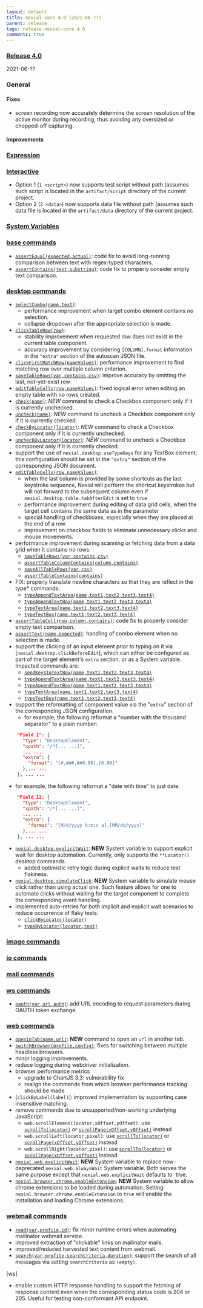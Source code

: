 ```yaml
---
layout: default
title: nexial-core 4.0 (2021-06-??)
parent: release
tags: release nexial-core 4.0
comments: true
---
```


### <a href="https://github.com/nexiality/nexial-core/releases/tag/nexial-core-v4.0_????" class="external-link" target="_nexial_link">Release 4.0</a>
2021-06-??


### General
#### Fixes
- screen recording now accurately determine the screen resolution of the active monitor during recording, thus avoiding
  any oversized or chopped-off capturing.
#### Improvements


### [Expression](../expressions)


### [Interactive](../interactive)
- Option 1 (`1 <script>`) now supports test script without path (assumes such script is located in the `artifact/script`
  directory of the current project.
- Option 2 (`2 <data>`) now supports data file without path (assumes such data file is located in the `artifact/data`
  directory of the current project.


### [System Variables](../systemvars)


### [base commands](../commands/base)
- [`assertEqual(expected,actual)`](../commands/base/assertEqual(expected,actual)): code fix to avoid long-running 
  comparison between text with regex-typed characters.
- [`assertContains(text,substring)`](../commands/base/assertContains(text,substring)): code fix to properly consider 
  empty text comparison.


### [desktop commands](../commands/desktop)
- [`selectCombo(name,text)`](../commands/desktop/selectCombo(name,text)): 
  - performance improvement when target combo element contains no selection.
  - collapse dropdown after the appropriate selection is made.
- [`clickTableRow(row)`](../commands/desktop/clickTableRow(row)): 
  - stability improvement when requested row does not exist in the current table component.
  - accuracy improvement by considering `[COLUMN].format` information in the `"extra"` section of the autoscan JSON 
    file.
- [`clickFirstMatchRow(nameValues)`](../commands/desktop/clickFirstMatchRow(nameValues)): performance improvement to
  find matching row over multiple column criterion.
- [`saveTableRows(var,contains,csv)`](../commands/desktop/saveTableRows(var,contains,csv)): improve accuracy by 
  omitting the last, not-yet-exist row
- [`editTableCells(row,nameValues)`](../commands/desktop/editTableCells(row,nameValues)): fixed logical error when 
  editing an empty table with no rows created.
- [`check(name)`](../commands/desktop/check(name)): *NEW* command to check a Checkbox component only if it is 
  currently unchecked.
- [`uncheck(name)`](../commands/desktop/uncheck(name)): *NEW* command to uncheck a Checkbox component only if it is 
  currently checked.
- [`checkByLocator(locator)`](../commands/desktop/checkByLocator(locator).md): *NEW* command to check a Checkbox 
  component only if it is currently unchecked.
- [`uncheckByLocator(locator)`](../commands/desktop/uncheckByLocator(locator)): *NEW* command to uncheck a Checkbox 
  component only if it is currently checked.
- support the use of `nexial.desktop.useTypeKeys` for any TextBox element; this configuration should be set in the 
  `"extra"` section of the corresponding JSON document.
- [`editTableCells(row,nameValues)`](../commands/desktop/editTableCells(row,nameValues)): 
  - when the last column is provided by some shortcuts as the last keystroke sequence, Nexial will perform the 
    shortcut keystrokes but will not forward to the subsequent column even if `nexial.desktop.table.tabAfterEdit` 
    is set to `true`
  - performance improvement during editing of data grid cells, when the target cell contains the same data as in the
    parameter
  - special handling of checkboxes, especially when they are placed at the end of a row.
  - improvement on checkbox fields to eliminate unnecessary clicks and mouse movements.
- performance improvement during scanning or fetching data from a data grid when it contains no rows:
  - [`saveTableRows(var,contains,csv)`](../commands/desktop/saveTableRows(var,contains,csv))
  - [`assertTableColumnContains(column,contains)`](../commands/desktop/assertTableColumnContains(column,contains))
  - [`saveAllTableRows(var,csv)`](../commands/desktop/saveAllTableRows(var,csv))
  - [`assertTableContains(contains)`](../commands/desktop/assertTableContains(contains))
- FIX: properly translate newline characters so that they are reflect in the type* commands:
  - [`typeAppendTextArea(name,text1,text2,text3,text4)`](../commands/desktop/typeAppendTextArea(name,text1,text2,text3,text4))
  - [`typeAppendTextBox(name,text1,text2,text3,text4)`](../commands/desktop/typeAppendTextBox(name,text1,text2,text3,text4))
  - [`typeTextArea(name,text1,text2,text3,text4)`](../commands/desktop/typeTextArea(name,text1,text2,text3,text4))
  - [`typeTextBox(name,text1,text2,text3,text4)`](../commands/desktop/typeTextBox(name,text1,text2,text3,text4))
- [`assertTableCell(row,column,contains)`](../commands/desktop/assertTableCell(row,column,contains)): code fix to 
  properly consider empty text comparison.
- [`assertText(name,expected)`](../commands/desktop/assertText(name,expected)): handling of combo element when no 
  selection is made.
- support the clicking of an input element prior to typing on it via [`nexial.desktop.clickBeforeEdit`], which can
  either be configured as part of the target element's `extra` section, or as a System variable. Impacted commands are:
  - [`sendKeysToTextBox(name,text1,text2,text3,text4)`](../commands/desktop/sendKeysToTextBox(name,text1,text2,text3,text4))
  - [`typeAppendTextArea(name,text1,text2,text3,text4)`](../commands/desktop/typeAppendTextArea(name,text1,text2,text3,text4))
  - [`typeAppendTextBox(name,text1,text2,text3,text4)`](../commands/desktop/typeAppendTextBox(name,text1,text2,text3,text4))
  - [`typeTextArea(name,text1,text2,text3,text4)`](../commands/desktop/typeTextArea(name,text1,text2,text3,text4))
  - [`typeTextBox(name,text1,text2,text3,text4)`](../commands/desktop/typeTextBox(name,text1,text2,text3,text4))
- support the reformatting of component value via the "`extra`" section of the corresponding JSON configuration.
  - for example, the following reformat a "number with the thousand separator" to a plain number:
```json
    "Field 1": {
      "type": "DesktopElement",
      "xpath": "/*[... ...]",
      ... ...
      "extra": {
        "format": "[#,###,##0.00],[0.00]"
      },... ...
    }, ... ...
```
  - for example, the following reformat a "date with time" to just date:
```json
    "Field 12: {
      "type": "DesktopElement",
      "xpath": "/*[... ...]",
      ... ...
      "extra": {
        "format": "[M/d/yyyy h:m:s a],[MM/dd/yyyy]"
      },... ...
    }, ... ...
```
- [`nexial.desktop.explicitWait`](../systemvars/index.html#nexial.desktop.explicitWait): **NEW** System variable to 
  support explicit wait for desktop automation. Currently, only supports the `**Locator()` desktop commands.
  - added optimistic retry logic during explicit waits to reduce test flakiness.
- [`nexial.desktop.simulateClick`](../systemvars/index.html#nexial.desktop.simulateClick): **NEW** System variable to 
  simulate mouse click rather than using actual one. Such feature allows for one to automate clicks without waiting for 
  the target component to complete the corresponding event handling.
- implemented auto-retries for both implicit and explicit wait scenarios to reduce occurrence of flaky tests.
  - [`clickByLocator(locator)`](../commands/desktop/clickByLocator(locator)) 
  - [`typeByLocator(locator,text)`](../commands/desktop/typeByLocator(locator,text)) 


### [image commands](../commands/image)


### [io commands](../commands/io)


### [mail commands](../commands/mail)


### [ws commands](../commands/ws)
- [`oauth(var,url,auth)`](../commands/ws/oauth(var,url,auth)): add URL encoding to request parameters during OAUTH token 
  exchange.


### [web commands](../commands/web)
- [`openInTab(name,url)`](../commands/web/openInTab(name,url)): **NEW** command to open an `url` in another tab.
- [`switchBrowser(profile,config)`](../commands/web/switchBrowser(profile,config)): fixes for switching between multiple 
  headless browsers.
- minor logging improvements.
- reduce logging during webdriver initialization.
- browser performance metrics
  - upgrade to ChartJS 3.3: vulnerability fix
  - realign the commands from which browser performance tracking should be made
- [`clickByLabel(label)`]: improved implementation by supporting case insensitive matching.
- remove commands due to unsupported/non-working underlying JavaScript:
  - `web.scrollElement(locator,xOffset,yOffset)`: use [`scrollTo(locator)`](../commands/web/scrollTo(locator)) or 
    [`scrollPage(xOffset,yOffset)`](../commands/web/scrollPage(xOffset,yOffset)) instead
  - `web.scrollLeft(locator,pixel)`: use [`scrollTo(locator)`](../commands/web/scrollTo(locator)) or 
    [`scrollPage(xOffset,yOffset)`](../commands/web/scrollPage(xOffset,yOffset)) instead
  - `web.scrollRight(locator,pixel)`: use [`scrollTo(locator)`](../commands/web/scrollTo(locator)) or 
    [`scrollPage(xOffset,yOffset)`](../commands/web/scrollPage(xOffset,yOffset)) instead
- [`nexial.web.explicitWait`](../systemvars/index.html#nexial.web.explicitWait): **NEW** System variable to replace
  now-deprecated `nexial.web.alwaysWait` System variable. Both serves the same purpose except that 
  `nexial.web.explicitWait` defaults to `true.
- [`nexial.browser.chrome.enableExtension`](../systemvars/index.html#nexial.browser.chrome.enableExtension): **NEW**
  System variable to allow chrome extensions to be loaded during automation. Setting 
  `nexial.browser.chrome.enableExtension` to `true` will enable the installation and loading Chrome extensions.


### [webmail commands](../commands/webmail)
- [`read(var,profile,id)`](../commands/webmail/read(var,profile,id)): fix minor runtime errors when automating 
  mailinator webmail service.
- improved extraction of "clickable" links on mailinator mails.
- improved/reduced harvested text content from webmail.
- [`search(var,profile,searchCriteria,duration)`](../commands/webmail/search(var,profile,searchCriteria,duration)): 
  support the search of all messages via setting `searchCriteria` as `(empty)`.


[ws]
- enable custom HTTP response handling to support the fetching of response content even when the corresponding status 
  code is 204 or 205. Useful for testing non-conformant API endpoint.

